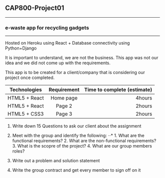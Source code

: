 ## CAP800-Project01
---
### e-waste app for recycling gadgets 
---

Hosted on Heroku using React + Database connectivity using Python+Django 


It is important to understand, we are not the business. This app was not our idea and we did not come up with the requirements.

This app is to be created for a client/company that is considering our project once completed.

| Technologies  | Requirement   | Time to complete (estimate)  |
| ------------- |:-------------:| -----:|
| HTML5 + React | Home page     |  4hours |
| HTML5 + React | Page 2        |  2hours |
| HTML5 + CSS3  | Page 3        |  2hours |



1. Write down 15 Questions to ask our client about the assignment
2. Meet with the group and identify the following:
  ⋅⋅* 1. What are the functional requirements?
      2. What are the non-functional requirements?
      3. What is the scopre of the project?
      4. What are our group members roles?
  
3. Write out a problem and solution statement 

4. Write the group contract and get every member to sign off on it
